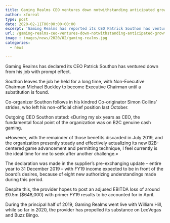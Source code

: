 ```yaml
---
title: Gaming Realms CEO ventures down notwithstanding anticipated growth
author: xforeal 
type: post
date: 2020-02-11T00:00:00+00:00
excerpt: 'Gaming Realms has reported its CEO Patrick Southon has ventured down from his job with prompt effect '
url: /gaming-realms-ceo-ventures-down-notwithstanding-anticipated-growth/
image : images/news/2020/02/gaming-realms.jpg
categories:
  - news

---
```

Gaming Realms has declared its CEO Patrick Southon has ventured down from his job with prompt effect.

Southon leaves the job he held for a long time, with Non-Executive Chairman Michael Buckley to become Executive Chairman until a substitution is found.

Co-organizer Southon follows in his kindred Co-originator Simon Collins&rsquo; strides, who left his non-official chief position last October.

Outgoing CEO Southon stated: &#171;During my six years as CEO, the fundamental focal point of the organization was on B2C genuine cash gaming.

&#171;However, with the remainder of those benefits discarded in July 2019, and the organization presently steady and effectively actualizing its new B2B-centered game advancement and permitting technique, I feel currently is the ideal time for me to seek after another challenge.&#187;

The declaration was made in the supplier&rsquo;s pre-exchanging update &ndash; entire year to 31 December 2019 &ndash; with FY19 income expected to be in front of the board&rsquo;s desires, because of eight new authorizing understandings made during this period.

Despite this, the provider hopes to post an adjused EBITDA loss of around &pound;0.5m ($648,000) with primer FY19 results to be accounted for in April.

During the principal half of 2019, Gaming Realms went live with William Hill, while so far in 2020, the provider has propelled its substance on LeoVegas and Buzz Bingo.
